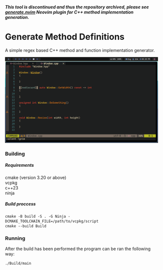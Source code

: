 ***This tool is discontinued and thus the repository archived, please see [generate.nvim](https://github.com/eriks47/generate.nvim) Neovim plugin
for C++ method implementation generation.***

# Generate Method Definitions

A simple regex based C++ method and function implementation
generator.

![screenshot](Resources/screenshot.png)

### Building

##### Requirements

cmake (version 3.20 or above)   
vcpkg   
c++23   
ninja

##### Build proccess

```shell
cmake -B build -S . -G Ninja -DCMAKE_TOOLCHAIN_FILE=/path/to/vcpkg/script
cmake --build Build
```
### Running

After the build has been performed the 
program can be ran the following
way:

```shell
./Build/main
```
